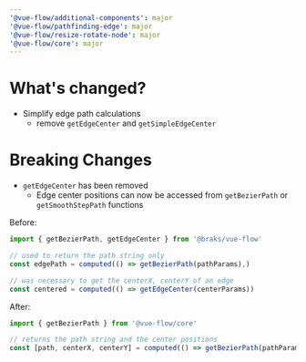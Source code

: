 ```yaml
---
'@vue-flow/additional-components': major
'@vue-flow/pathfinding-edge': major
'@vue-flow/resize-rotate-node': major
'@vue-flow/core': major
---
```


# What's changed?

- Simplify edge path calculations
  - remove `getEdgeCenter` and `getSimpleEdgeCenter`

# Breaking Changes

- `getEdgeCenter` has been removed
  - Edge center positions can now be accessed from `getBezierPath` or `getSmoothStepPath` functions

Before:
```js
import { getBezierPath, getEdgeCenter } from '@braks/vue-flow'

// used to return the path string only
const edgePath = computed(() => getBezierPath(pathParams),)

// was necessary to get the centerX, centerY of an edge
const centered = computed(() => getEdgeCenter(centerParams))
```

After:
```js
import { getBezierPath } from '@vue-flow/core'

// returns the path string and the center positions
const [path, centerX, centerY] = computed(() => getBezierPath(pathParams),)
```

